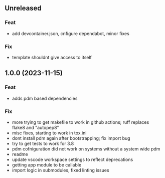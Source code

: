 ## Unreleased

### Feat

- add devcontainer.json, cnfigure dependabot, minor fixes

### Fix

- template shouldnt give access to itself

## 1.0.0 (2023-11-15)

### Feat

- adds pdm based dependencies

### Fix

- more trying to get makefile to work in github actions; ruff replaces flake8 and "autopep8"
- misc fixes, starting to work in tox.ini
- dont install pdm again after bootstrapping; fix import bug
- try to get tests to work for 3.8
- pdm cofniguration did not work on systems without a system wide pdm
- readme
- update vscode workspace settings to reflect deprecations
- getting app module to be callable
- import logic in submodules, fixed linting issues
